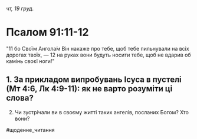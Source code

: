 
_чт, 19 груд._

# Псалом 91:11-12
"11 бо Своїм Ангола́м Він накаже про тебе, щоб тебе пильнували на всіх дорогах твоїх, —
12 на руках вони будуть носити тебе, щоб не вдарив об камінь своєї ноги́!"

## 1. За прикладом випробувань Ісуса в пустелі (Мт 4:6, Лк 4:9-11): як не варто розуміти ці слова?
2. Чи зустрічали ви в своєму житті таких ангелів, посланих Богом? Хто вони?

#щоденне_читання
